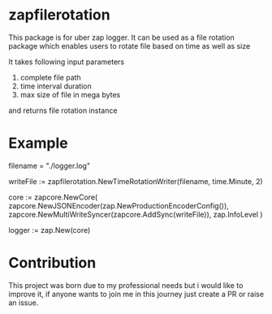 # zapfilerotation

This package is for uber zap logger. It can be used as a file rotation package which enables users to rotate file based on time as well as size

It takes following input parameters

1. complete file path
2. time interval duration
3. max size of file in mega bytes

and returns file rotation instance

# Example

filename = "./logger.log"

writeFile := zapfilerotation.NewTimeRotationWriter(filename, time.Minute, 2)

core := zapcore.NewCore(
zapcore.NewJSONEncoder(zap.NewProductionEncoderConfig()),
zapcore.NewMultiWriteSyncer(zapcore.AddSync(writeFile)),
zap.InfoLevel
)

logger := zap.New(core)

# Contribution
This project was born due to my professional needs but i would like to improve it, if anyone wants to join me in this journey just create a PR or raise an issue.